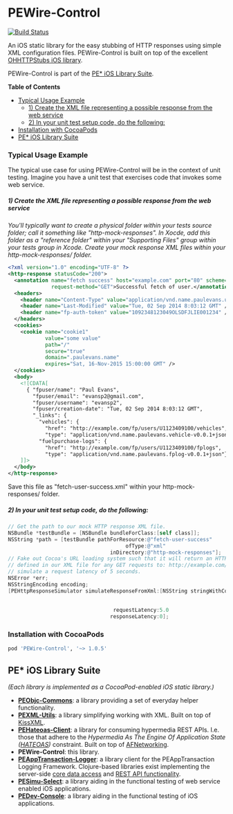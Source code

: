 # PEWire-Control

[![Build Status](https://travis-ci.org/evanspa/PEWire-Control.svg)](https://travis-ci.org/evanspa/PEWire-Control)

An iOS static library for the easy stubbing of HTTP responses using simple XML
configuration files.  PEWire-Control is built on top of the excellent
[OHHTTPStubs iOS library](https://github.com/AliSoftware/OHHTTPStubs).

PEWire-Control is part of the
[PE* iOS Library Suite](#pe-ios-library-suite).

**Table of Contents**

- [Typical Usage Example](#typical-usage-example)
    - [1) Create the XML file representing a possible response from the web service](#1-create-the-xml-file-representing-a-possible-response-from-the-web-service)
    - [2) In your unit test setup code, do the following:](#2-in-your-unit-test-setup-code-do-the-following)
- [Installation with CocoaPods](#installation-with-cocoapods)
- [PE* iOS Library Suite](#pe-ios-library-suite)

### Typical Usage Example

The typical use case for using PEWire-Control will be in the context of unit testing.  Imagine you have a unit test that exercises code that invokes some web service.

##### 1) Create the XML file representing a possible response from the web service

*You'll typically want to create a physical folder within your tests source folder; call it something like "http-mock-responses".  In Xocde, add this folder as a "reference folder" within your "Supporting Files" group within your tests group in Xcode.  Create your mock response XML files within your http-mock-responses/ folder.*

```xml
<?xml version="1.0" encoding="UTF-8" ?>
<http-response statusCode="200">
  <annotation name="fetch success" host="example.com" port="80" scheme="http" uri-path="/fp/users"
              request-method="GET">Successful fetch of user.</annotation>
  <headers>
    <header name="Content-Type" value="application/vnd.name.paulevans.user-v0.0.1+json" />
    <header name="Last-Modified" value="Tue, 02 Sep 2014 8:03:12 GMT" />
    <header name="fp-auth-token" value="1092348123049OLSDFJLIE001234" />
  </headers>
  <cookies>
    <cookie name="cookie1"
            value="some value"
            path="/"
            secure="true"
            domain=".paulevans.name"
            expires="Sat, 16-Nov-2015 15:00:00 GMT" />
  </cookies>
  <body>
    <![CDATA[
      { "fpuser/name": "Paul Evans",
        "fpuser/email": "evansp2@gmail.com",
        "fpuser/username": "evansp2",
        "fpuser/creation-date": "Tue, 02 Sep 2014 8:03:12 GMT",
        "_links": {
          "vehicles": {
            "href": "http://example.com/fp/users/U1123409100/vehicles",
            "type": "application/vnd.name.paulevans.vehicle-v0.0.1+json"},
          "fuelpurchase-logs": {
            "href": "http://example.com/fp/users/U1123409100/fplogs",
            "type": "application/vnd.name.paulevans.fplog-v0.0.1+json"}}}
    ]]>
  </body>
</http-response>
```
Save this file as "fetch-user-success.xml" within your http-mock-responses/ folder.

##### 2) In your unit test setup code, do the following:

```objective-c
// Get the path to our mock HTTP response XML file.
NSBundle *testBundle = [NSBundle bundleForClass:[self class]];
NSString *path = [testBundle pathForResource:@"fetch-user-success"
                                      ofType:@"xml"
                                 inDirectory:@"http-mock-responses"];
// Fake out Cocoa's URL loading system such that it will return an HTTP response as
// defined in our XML file for any GET requests to: http://example.com/fp/users.  And,
// simulate a request latency of 5 seconds.
NSError *err;
NSStringEncoding encoding;
[PEHttpResponseSimulator simulateResponseFromXml:[NSString stringWithContentsOfFile:path
                                                                       usedEncoding:&encoding
                                                                              error:&err]
                                  requestLatency:5.0
                                 responseLatency:0];
```

### Installation with CocoaPods

```ruby
pod 'PEWire-Control', '~> 1.0.5'
```

## PE* iOS Library Suite
*(Each library is implemented as a CocoaPod-enabled iOS static library.)*
+ **[PEObjc-Commons](https://github.com/evanspa/PEObjc-Commons)**: a library
  providing a set of everyday helper functionality.
+ **[PEXML-Utils](https://github.com/evanspa/PEXML-Utils)**: a library
  simplifying working with XML.  Built on top of [KissXML](https://github.com/robbiehanson/KissXML).
+ **[PEHateoas-Client](https://github.com/evanspa/PEHateoas-Client)**: a library
  for consuming hypermedia REST APIs.  I.e. those that adhere to the *Hypermedia
  As The Engine Of Application State ([HATEOAS](http://en.wikipedia.org/wiki/HATEOAS))* constraint.  Built on top of [AFNetworking](https://github.com/AFNetworking/AFNetworking).
+ **PEWire-Control**: this library.
+ **[PEAppTransaction-Logger](https://github.com/evanspa/PEAppTransaction-Logger)**: a
  library client for the PEAppTransaction Logging Framework.  Clojure-based libraries exist implementing the server-side [core data access](https://github.com/evanspa/pe-apptxn-core) and [REST API functionality](https://github.com/evanspa/pe-apptxn-restsupport).
+ **[PESimu-Select](https://github.com/evanspa/PESimu-Select)**: a library
  aiding in the functional testing of web service enabled iOS applications.
+ **[PEDev-Console](https://github.com/evanspa/PEDev-Console)**: a library
  aiding in the functional testing of iOS applications.
